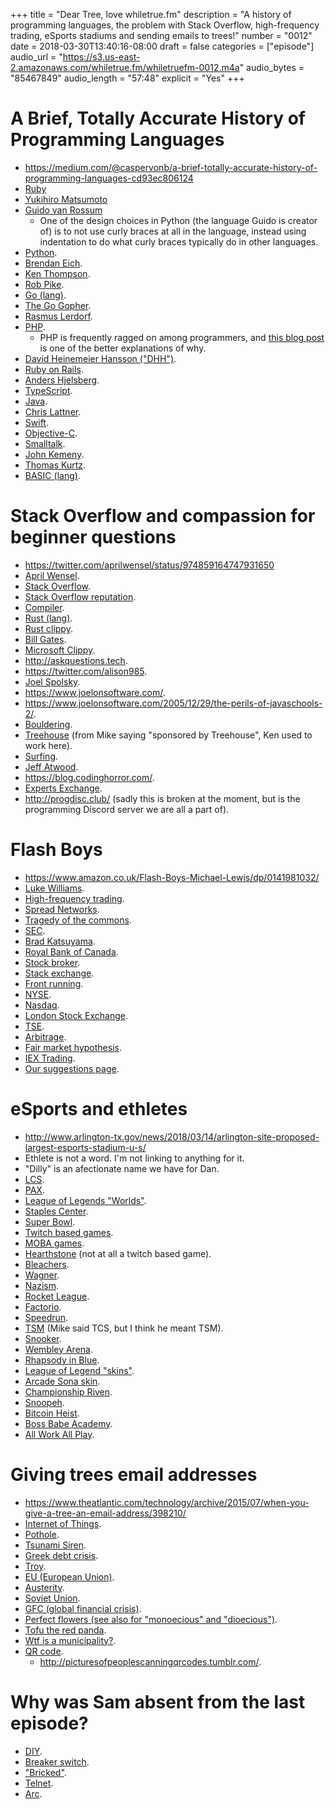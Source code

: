 +++
title = "Dear Tree, love whiletrue.fm"
description = "A history of programming languages, the problem with Stack Overflow, high-frequency trading, eSports stadiums and sending emails to trees!"
number = "0012"
date = 2018-03-30T13:40:16-08:00
draft = false
categories = ["episode"]
audio_url = "https://s3.us-east-2.amazonaws.com/whiletrue.fm/whiletruefm-0012.m4a"
audio_bytes = "85467849"
audio_length = "57:48"
explicit = "Yes"
+++

# A Brief, Totally Accurate History of Programming Languages
- <https://medium.com/@caspervonb/a-brief-totally-accurate-history-of-programming-languages-cd93ec806124>
- [Ruby](https://www.ruby-lang.org/en/)
- [Yukihiro Matsumoto](https://en.wikipedia.org/wiki/Yukihiro_Matsumoto)
- [Guido van Rossum](https://en.wikipedia.org/wiki/Guido_van_Rossum)
  - One of the design choices in Python (the language Guido is creator of) is to not use curly braces at all 
    in the language, instead using indentation to do what curly braces typically do in other languages.
- [Python](https://www.python.org/).
- [Brendan Eich](https://en.wikipedia.org/wiki/Brendan_Eich).
- [Ken Thompson](https://en.wikipedia.org/wiki/Ken_Thompson).
- [Rob Pike](https://en.wikipedia.org/wiki/Rob_Pike).
- [Go (lang)](https://golang.org/).
- [The Go Gopher](https://blog.golang.org/gopher).
- [Rasmus Lerdorf](https://en.wikipedia.org/wiki/Rasmus_Lerdorf).
- [PHP](https://secure.php.net/manual/en/intro-whatis.php).
  - PHP is frequently ragged on among programmers, and [this blog post](https://eev.ee/blog/2012/04/09/php-a-fractal-of-bad-design/)
    is one of the better explanations of why.
- [David Heinemeier Hansson ("DHH")](https://en.wikipedia.org/wiki/David_Heinemeier_Hansson).
- [Ruby on Rails](http://rubyonrails.org/).
- [Anders Hjelsberg](https://en.wikipedia.org/wiki/Anders_Hejlsberg).
- [TypeScript](http://www.typescriptlang.org/).
- [Java](https://docs.oracle.com/javase/8/docs/technotes/guides/language/index.html).
- [Chris Lattner](https://en.wikipedia.org/wiki/Chris_Lattner).
- [Swift](https://developer.apple.com/swift/).
- [Objective-C](https://developer.apple.com/library/content/documentation/Cocoa/Conceptual/ProgrammingWithObjectiveC/Introduction/Introduction.html).
- [Smalltalk](http://squeak.org/).
- [John Kemeny](https://en.wikipedia.org/wiki/John_G._Kemeny).
- [Thomas Kurtz](https://en.wikipedia.org/wiki/Thomas_E._Kurtz).
- [BASIC (lang)](https://en.wikipedia.org/wiki/BASIC).

# Stack Overflow and compassion for beginner questions
- <https://twitter.com/aprilwensel/status/974859164747931650>
- [April Wensel](https://twitter.com/aprilwensel).
- [Stack Overflow](https://stackoverflow.com/).
- [Stack Overflow reputation](https://stackoverflow.com/help/whats-reputation).
- [Compiler](https://en.wikipedia.org/wiki/Compiler).
- [Rust (lang)](https://www.rust-lang.org/).
- [Rust clippy](https://github.com/rust-lang-nursery/rust-clippy).
- [Bill Gates](https://en.wikipedia.org/wiki/Bill_Gates).
- [Microsoft Clippy](https://en.wikipedia.org/wiki/Office_Assistant).
- <http://askquestions.tech>.
- <https://twitter.com/alison985>.
- [Joel Spolsky](https://en.wikipedia.org/wiki/Joel_Spolsky).
- <https://www.joelonsoftware.com/>.
- <https://www.joelonsoftware.com/2005/12/29/the-perils-of-javaschools-2/>.
- [Bouldering](https://en.wikipedia.org/wiki/Bouldering).
- [Treehouse](https://teamtreehouse.com/) (from Mike saying "sponsored by Treehouse", Ken used to work here).
- [Surfing](https://en.wikipedia.org/wiki/Surfing).
- [Jeff Atwood](https://en.wikipedia.org/wiki/Jeff_Atwood).
- <https://blog.codinghorror.com/>.
- [Experts Exchange](https://en.wikipedia.org/wiki/Experts-Exchange).
- <http://progdisc.club/> (sadly this is broken at the moment, but is the programming Discord server we are all a part of).

# Flash Boys
- <https://www.amazon.co.uk/Flash-Boys-Michael-Lewis/dp/0141981032/>
- [Luke Williams](http://redroot.com).
- [High-frequency trading](https://en.wikipedia.org/wiki/High-frequency_trading).
- [Spread Networks](http://spreadnetworks.com/).
- [Tragedy of the commons](https://en.wikipedia.org/wiki/Tragedy_of_the_commons).
- [SEC](https://www.sec.gov/).
- [Brad Katsuyama](https://en.wikipedia.org/wiki/Brad_Katsuyama).
- [Royal Bank of Canada](https://www.rbcroyalbank.com/personal.html).
- [Stock broker](https://en.wikipedia.org/wiki/Stockbroker).
- [Stack exchange](https://en.wikipedia.org/wiki/Stock_exchange).
- [Front running](https://www.investopedia.com/terms/f/frontrunning.asp).
- [NYSE](https://www.nyse.com/index).
- [Nasdaq](https://www.nasdaq.com/).
- [London Stock Exchange](http://www.londonstockexchange.com/home/homepage.htm).
- [TSE](https://en.wikipedia.org/wiki/Tokyo_Stock_Exchange).
- [Arbitrage](https://www.investopedia.com/terms/a/arbitrage.asp).
- [Fair market hypothesis](https://en.wikipedia.org/wiki/Efficient-market_hypothesis).
- [IEX Trading](https://iextrading.com/).
- [Our suggestions page](http://whiletrue.fm/ideas/).

# eSports and ethletes
- <http://www.arlington-tx.gov/news/2018/03/14/arlington-site-proposed-largest-esports-stadium-u-s/>
- Ethlete is not a word. I'm not linking to anything for it.
- "Dilly" is an afectionate name we have for Dan.
- [LCS](https://en.wikipedia.org/wiki/League_of_Legends_Championship_Series).
- [PAX](https://en.wikipedia.org/wiki/PAX_(event)).
- [League of Legends "Worlds"](https://en.wikipedia.org/wiki/League_of_Legends_World_Championship).
- [Staples Center](https://en.wikipedia.org/wiki/Staples_Center).
- [Super Bowl](https://en.wikipedia.org/wiki/Super_Bowl).
- [Twitch based games](https://en.wikipedia.org/wiki/Twitch_gameplay).
- [MOBA games](https://en.wikipedia.org/wiki/Multiplayer_online_battle_arena).
- [Hearthstone](https://playhearthstone.com/en-gb/) (not at all a twitch based game).
- [Bleachers](https://en.wikipedia.org/wiki/Bleacher).
- [Wagner](https://en.wikipedia.org/wiki/Richard_Wagner).
- [Nazism](https://en.wikipedia.org/wiki/Nazism).
- [Rocket League](https://en.wikipedia.org/wiki/Rocket_League).
- [Factorio](https://www.factorio.com/).
- [Speedrun](https://en.wikipedia.org/wiki/Speedrun).
- [TSM](https://tsm.gg/) (Mike said TCS, but I think he meant TSM).
- [Snooker](https://en.wikipedia.org/wiki/Snooker).
- [Wembley Arena](https://en.wikipedia.org/wiki/Wembley_Arena).
- [Rhapsody in Blue](https://en.wikipedia.org/wiki/Rhapsody_in_Blue).
- [League of Legend "skins"](http://leagueoflegends.wikia.com/wiki/Champion_skin).
- [Arcade Sona skin](http://leagueoflegends.wikia.com/wiki/Sona/Skins?file=Sona_ArcadeSkin.jpg).
- [Championship Riven](http://leagueoflegends.wikia.com/wiki/Riven/Skins?file=Riven_ChampionshipSkin.jpg).
- [Snoopeh](https://lol.gamepedia.com/Snoopeh).
- [Bitcoin Heist](https://www.imdb.com/title/tt4911780/).
- [Boss Babe Academy](http://www.bossbabe.me/).
- [All Work All Play](https://www.imdb.com/title/tt4654328/).

# Giving trees email addresses
- <https://www.theatlantic.com/technology/archive/2015/07/when-you-give-a-tree-an-email-address/398210/>
- [Internet of Things](https://en.wikipedia.org/wiki/Internet_of_things).
- [Pothole](https://en.wikipedia.org/wiki/Pothole).
- [Tsunami Siren](https://en.wikipedia.org/wiki/Civil_defense_siren).
- [Greek debt crisis](https://en.wikipedia.org/wiki/Greek_government-debt_crisis).
- [Troy](https://en.wikipedia.org/wiki/Troy).
- [EU (European Union)](https://en.wikipedia.org/wiki/European_Union).
- [Austerity](https://en.wikipedia.org/wiki/Austerity).
- [Soviet Union](https://en.wikipedia.org/wiki/Soviet_Union).
- [GFC (global financial crisis)](https://en.wikipedia.org/wiki/Financial_crisis_of_2007%E2%80%932008).
- [Perfect flowers (see also for "monoecious" and "dioecious")](https://en.wikipedia.org/wiki/Plant_reproductive_morphology#Variations).
- [Tofu the red panda](https://www.huffingtonpost.co.uk/entry/meet-tofu-the-baby-red-panda-and-cutest-little-nugget-on-earth_us_5603169ce4b08820d91b85bd).
- [Wtf is a municipality?](https://en.wikipedia.org/wiki/Municipality).
- [QR code](https://en.wikipedia.org/wiki/QR_code).
  - <http://picturesofpeoplescanningqrcodes.tumblr.com/>.

# Why was Sam absent from the last episode?
- [DIY](https://en.wikipedia.org/wiki/Do_it_yourself).
- [Breaker switch](https://en.wikipedia.org/wiki/Circuit_breaker).
- ["Bricked"](https://en.wikipedia.org/wiki/Brick_(electronics)).
- [Telnet](https://en.wikipedia.org/wiki/Telnet).
- [Arc](https://en.wikipedia.org/wiki/Electric_arc).
